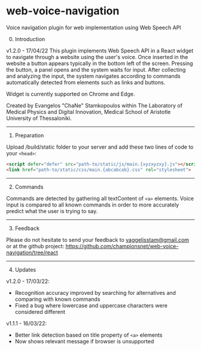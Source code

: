 # web-voice-navigation
Voice navigation plugin for web implementation using Web Speech API

0. Introduction

v1.2.0 - 17/04/22
This plugin implements Web Speech API in a React widget to navigate through a website using the user's voice. 
Once inserted in the website a button appears typically in the bottom left of the screen. 
Pressing the button, a panel opens and the system waits for input. 
After collecting and analyzing the input, the system navigates according to commands automatically detected from elements such as links and buttons.

Widget is currently supported on Chrome and Edge.

Created by Evangelos "ChaNe" Stamkopoulos within The Laboratory of Medical Physics and 
Digital Innovation, Medical School of Aristotle University of Thessaloniki.

------------------------------------------
1. Preparation

Upload /build/static folder to your server and add these two lines of code to your ```<head>```: 
```HTML
<script defer="defer" src="path-to/static/js/main.{xyzxyzxy}.js"></script>
<link href="path-to/static/css/main.{abcabcab}.css" rel="stylesheet">
```

------------------------------------------
2. Commands

Commands are detected by gathering all textContent of ```<a>``` elements. Voice input is compared to all known commands in order to more accurately predict what the user is trying to say.

------------------------------------------
3. Feedback

Please do not hesitate to send your feedback to vaggelisstam@gmail.com or at the github project:
https://github.com/championsnet/web-voice-navigation/tree/react

------------------------------------------
4. Updates

v1.2.0 - 17/03/22:
- Recognition accuracy improved by searching for alternatives and comparing with known commands
- Fixed a bug where lowercase and uppercase characters were considered different

v1.1.1 - 16/03/22: 
- Better link detection based on title property of ```<a>``` elements
- Now shows relevant message if browser is unsupported
